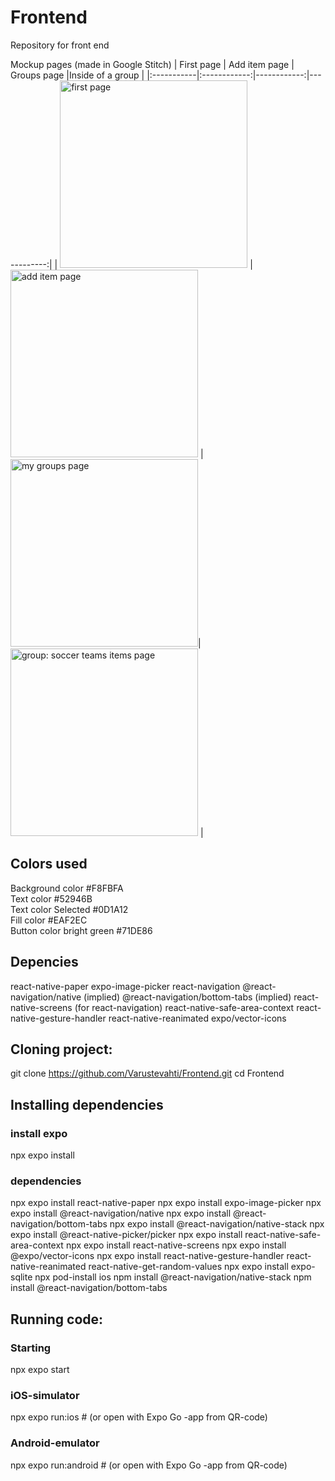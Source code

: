 # Frontend
Repository for front end

Mockup pages (made in Google Stitch)
| First page | Add item page | Groups page |Inside of a group |
|:-----------|:------------:|------------:|------------:|
| <img src="my_items.png" alt="first page" width="300"/>      | <img src="add_item.png" alt="add item page" width="300"/>       | <img src="groups.png" alt="my groups page" width="300"/>|<img src="Soccer_team_group.png" alt="group: soccer teams items page" width="300"/>       |

## Colors used

Background color #F8FBFA<br>
Text color #52946B <br>
Text color Selected #0D1A12 <br>
Fill color #EAF2EC <br>
Button color bright green #71DE86 <br>

## Depencies
react-native-paper
expo-image-picker
react-navigation
@react-navigation/native (implied)
@react-navigation/bottom-tabs (implied)
react-native-screens (for react-navigation)
react-native-safe-area-context
react-native-gesture-handler
react-native-reanimated
expo/vector-icons


## Cloning project:
git clone https://github.com/Varustevahti/Frontend.git
cd Frontend

## Installing dependencies

### install expo
npx expo install

### dependencies
npx expo install react-native-paper
npx expo install expo-image-picker
npx expo install @react-navigation/native
npx expo install @react-navigation/bottom-tabs
npx expo install @react-navigation/native-stack
npx expo install @react-native-picker/picker
npx expo install react-native-safe-area-context
npx expo install react-native-screens
npx expo install @expo/vector-icons
npx expo install react-native-gesture-handler react-native-reanimated react-native-get-random-values
npx expo install expo-sqlite
npx pod-install ios
npm install @react-navigation/native-stack
npm install @react-navigation/bottom-tabs



## Running code: 

### Starting
npx expo start

### iOS-simulator
npx expo run:ios     # (or open with  Expo Go -app from QR-code)

### Android-emulator
npx expo run:android # (or open with  Expo Go -app from QR-code)







